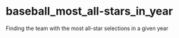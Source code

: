 # baseball_most_all-stars_in_year
Finding the team with the most all-star selections in a given year
